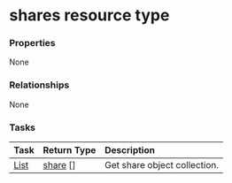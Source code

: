 # shares resource type



### Properties
None

### Relationships
None


### Tasks

| Task		   | Return Type	|Description|
|:---------------|:--------|:----------|
|[List](../api/share_list.md) | [share](share.md) [] |Get share object collection. |

<!-- uuid: 4010abcb-67f0-4da8-a640-5a8941a22dab
2015-10-16 01:35:21 UTC -->
<!-- {
  "type": "#page.annotation",
  "description": "shares resource",
  "keywords": "",
  "section": "documentation",
  "tocPath": ""
}-->